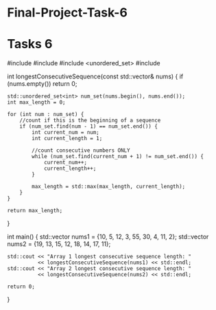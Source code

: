 # Final-Project-Task-6


# Tasks 6

#include <iostream>
#include <vector>
#include <unordered_set>
#include <algorithm>

int longestConsecutiveSequence(const std::vector<int>& nums) {
    if (nums.empty()) return 0;
    
    std::unordered_set<int> num_set(nums.begin(), nums.end());
    int max_length = 0;
    
    for (int num : num_set) {
        //count if this is the beginning of a sequence
        if (num_set.find(num - 1) == num_set.end()) {
            int current_num = num;
            int current_length = 1;
            
            //count consecutive numbers ONLY
            while (num_set.find(current_num + 1) != num_set.end()) {
                current_num++;
                current_length++;
            }
            
            max_length = std::max(max_length, current_length);
        }
    }
    
    return max_length;
}

int main() {
    std::vector<int> nums1 = {10, 5, 12, 3, 55, 30, 4, 11, 2};
    std::vector<int> nums2 = {19, 13, 15, 12, 18, 14, 17, 11};
    
    std::cout << "Array 1 longest consecutive sequence length: " 
              << longestConsecutiveSequence(nums1) << std::endl;
    std::cout << "Array 2 longest consecutive sequence length: " 
              << longestConsecutiveSequence(nums2) << std::endl;
    
    return 0;
}
